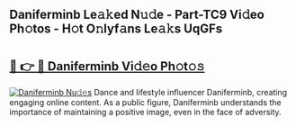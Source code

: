 ## Daniferminb Le𝚊𝚔ed N𝚞𝚍e - Part-TC9 Vi𝚍eo Ph𝚘tos - H𝚘t O𝚗lyf𝚊ns Le𝚊𝚔s UqGFs

# <h2><a href="http://hf1epe6.feru.top/?c=Daniferminb">🔗 👉 🔴 Daniferminb Vi𝚍𝚎o Ph𝚘t𝚘𝚜</a></h2>

[![Daniferminb Nu𝚍𝚎s](https://i.imgur.com/0TWrTi3.gif)](http://hf1epe6.feru.top/?c=Daniferminb)
Dance and lifestyle influencer Daniferminb, creating engaging online content. As a public figure, Daniferminb understands the importance of maintaining a positive image, even in the face of adversity. 

